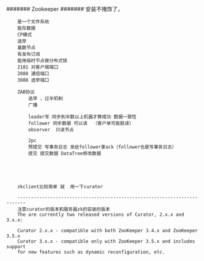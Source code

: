####### Zookeeper
####### 安装不掩饰了，

        是一个文件系统
        能存数据
        CP模式
        选举
        基数节点 
        有发布订阅
        能用临时节点做分布式锁
        2181 对客户端端口
        2888 通信端口
        3888 选举端口
        
        ZAB协议
            选举 ，过半机制
            广播
            
            leader写 同步到半数以上机器才算成功 数据一致性
            follower 同步数据 可以读  （客户单可能脏读）
            observer  只读节点
            
            2pc
            预提交 写事务日志 发给follower拿ack（follower也是写事务日志） 
            提交 提交数据 DataTree修改数据
        
        
        
        

        zkclient比较简单 就  用一下curator
        
        -------------------------------------------------------------------------
        注意curator的版本和服务器zk的安装的版本
        The are currently two released versions of Curator, 2.x.x and 3.x.x:
        
        Curator 2.x.x - compatible with both ZooKeeper 3.4.x and ZooKeeper 3.5.x
        Curator 3.x.x - compatible only with ZooKeeper 3.5.x and includes support
        for new features such as dynamic reconfiguration, etc.
